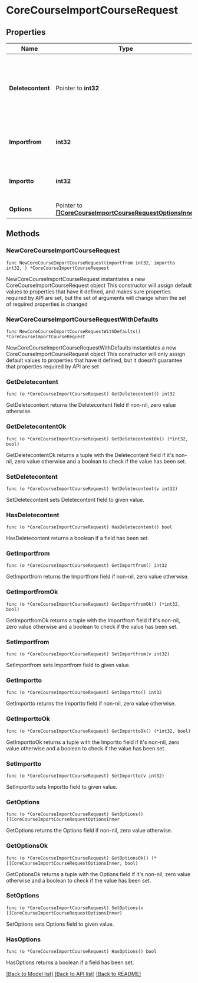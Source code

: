 # CoreCourseImportCourseRequest

## Properties

Name | Type | Description | Notes
------------ | ------------- | ------------- | -------------
**Deletecontent** | Pointer to **int32** | whether to delete the course content where we are importing to (default to 0 &#x3D; No) | [optional] [default to 0]
**Importfrom** | **int32** | the id of the course we are importing from | [default to null]
**Importto** | **int32** | the id of the course we are importing to | [default to null]
**Options** | Pointer to [**[]CoreCourseImportCourseRequestOptionsInner**](CoreCourseImportCourseRequestOptionsInner.md) |  | [optional] 

## Methods

### NewCoreCourseImportCourseRequest

`func NewCoreCourseImportCourseRequest(importfrom int32, importto int32, ) *CoreCourseImportCourseRequest`

NewCoreCourseImportCourseRequest instantiates a new CoreCourseImportCourseRequest object
This constructor will assign default values to properties that have it defined,
and makes sure properties required by API are set, but the set of arguments
will change when the set of required properties is changed

### NewCoreCourseImportCourseRequestWithDefaults

`func NewCoreCourseImportCourseRequestWithDefaults() *CoreCourseImportCourseRequest`

NewCoreCourseImportCourseRequestWithDefaults instantiates a new CoreCourseImportCourseRequest object
This constructor will only assign default values to properties that have it defined,
but it doesn't guarantee that properties required by API are set

### GetDeletecontent

`func (o *CoreCourseImportCourseRequest) GetDeletecontent() int32`

GetDeletecontent returns the Deletecontent field if non-nil, zero value otherwise.

### GetDeletecontentOk

`func (o *CoreCourseImportCourseRequest) GetDeletecontentOk() (*int32, bool)`

GetDeletecontentOk returns a tuple with the Deletecontent field if it's non-nil, zero value otherwise
and a boolean to check if the value has been set.

### SetDeletecontent

`func (o *CoreCourseImportCourseRequest) SetDeletecontent(v int32)`

SetDeletecontent sets Deletecontent field to given value.

### HasDeletecontent

`func (o *CoreCourseImportCourseRequest) HasDeletecontent() bool`

HasDeletecontent returns a boolean if a field has been set.

### GetImportfrom

`func (o *CoreCourseImportCourseRequest) GetImportfrom() int32`

GetImportfrom returns the Importfrom field if non-nil, zero value otherwise.

### GetImportfromOk

`func (o *CoreCourseImportCourseRequest) GetImportfromOk() (*int32, bool)`

GetImportfromOk returns a tuple with the Importfrom field if it's non-nil, zero value otherwise
and a boolean to check if the value has been set.

### SetImportfrom

`func (o *CoreCourseImportCourseRequest) SetImportfrom(v int32)`

SetImportfrom sets Importfrom field to given value.


### GetImportto

`func (o *CoreCourseImportCourseRequest) GetImportto() int32`

GetImportto returns the Importto field if non-nil, zero value otherwise.

### GetImporttoOk

`func (o *CoreCourseImportCourseRequest) GetImporttoOk() (*int32, bool)`

GetImporttoOk returns a tuple with the Importto field if it's non-nil, zero value otherwise
and a boolean to check if the value has been set.

### SetImportto

`func (o *CoreCourseImportCourseRequest) SetImportto(v int32)`

SetImportto sets Importto field to given value.


### GetOptions

`func (o *CoreCourseImportCourseRequest) GetOptions() []CoreCourseImportCourseRequestOptionsInner`

GetOptions returns the Options field if non-nil, zero value otherwise.

### GetOptionsOk

`func (o *CoreCourseImportCourseRequest) GetOptionsOk() (*[]CoreCourseImportCourseRequestOptionsInner, bool)`

GetOptionsOk returns a tuple with the Options field if it's non-nil, zero value otherwise
and a boolean to check if the value has been set.

### SetOptions

`func (o *CoreCourseImportCourseRequest) SetOptions(v []CoreCourseImportCourseRequestOptionsInner)`

SetOptions sets Options field to given value.

### HasOptions

`func (o *CoreCourseImportCourseRequest) HasOptions() bool`

HasOptions returns a boolean if a field has been set.


[[Back to Model list]](../README.md#documentation-for-models) [[Back to API list]](../README.md#documentation-for-api-endpoints) [[Back to README]](../README.md)


